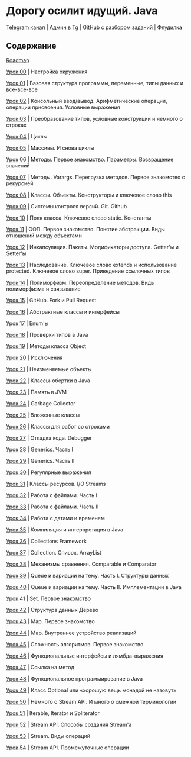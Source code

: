 # Дорогу осилит идущий. Java

[Telegram канал](https://t.me/+relA0-qlUYAxZjI6)  |  [Админ в Tg](https://t.me/ironicMotherfucker)
| [GitHub с разбором заданий](https://github.com/KFalcon2022/practical-tasks) | [Флудилка](https://t.me/+aFewk_htfXw2OGM6)

## Содержание

[Roadmap](https://t.me/c/1757251283/5)

[Урок 00](https://telegra.ph/Nastrojka-okruzheniya-11-09-2) |
Настройка окружения

[Урок 01](https://telegra.ph/Bazovaya-struktura-programmy-peremennye-tipy-dannyh-i-vse-vse-vse-11-10) |
Базовая структура программы, переменные, типы данных и все-все-все

[Урок 02](https://telegra.ph/Konsolnyj-vvodvyvod-Arifmeticheskie-operacii-operacii-prisvoeniya-Uslovnye-vyrazheniya-11-11)
|
Консольный ввод/вывод. Арифметические операции, операции присвоения. Условные выражения

[Урок 03](https://telegra.ph/Preobrazovanie-tipov-uslovnye-konstrukcii-i-nemnogo-o-strokah-11-11) |
Преобразование типов, условные конструкции и немного о строках

[Урок 04](https://telegra.ph/Cikly-11-13) |
Циклы

[Урок 05](https://telegra.ph/Massivy-I-snova-cikly-11-13) |
Массивы. И снова циклы

[Урок 06](https://telegra.ph/Metody-Pervoe-znakomstvo-Parametry-Vozvrashchenie-znachenij-11-14) |
Методы. Первое знакомство. Параметры. Возвращение значений

[Урок 07](https://telegra.ph/Metody-Varargs-Peregruzka-metodov-Pervoe-znakomstvo-s-rekursiej-11-15) |
Методы. Varargs. Перегрузка методов. Первое знакомство с рекурсией

[Урок 08](https://telegra.ph/Klassy-Obekty-Konstruktory-no-ne-Lego-i-klyuchevoe-slovo-this-11-17) |
Классы. Объекты. Конструкторы и ключевое слово this

[Урок 09](https://telegra.ph/Sistemy-kontrolya-versij-Git-Github-11-18) |
Системы контроля версий. Git. Github

[Урок 10](https://telegra.ph/Polya-klassa-Klyuchevoe-slovo-static-Konstanty-11-20) |
Поля класса. Ключевое слово static. Константы

[Урок 11](https://telegra.ph/OOP-Pervoe-znakomstvo-Ponyatie-abstrakcii-Vidy-otnoshenij-mezhdu-obektami-11-20) |
ООП. Первое знакомство. Понятие абстракции. Виды отношений между объектами

[Урок 12](https://telegra.ph/Inkapsulyaciya-Pakety-Modifikatory-dostupa-Gettery-i-Settery-11-22) |
Инкапсуляция. Пакеты. Модификаторы доступа. Getter'ы и Setter'ы

[Урок 13](https://telegra.ph/Nasledovanie-Klyuchevoe-slovo-extends-i-ispolzovanie-protected-Klyuchevoe-slovo-super-Privedenie-ssylochnyh-tipov-11-23)
|
Наследование. Ключевое слово extends и использование protected. Ключевое слово super. Приведение ссылочных типов

[Урок 14](https://telegra.ph/Polimorfizm-Pereopredelenie-metodov-Vidy-polimorfizma-i-svyazyvanie-11-25) |
Полиморфизм. Переопределение методов. Виды полиморфизма и связывание

[Урок 15](https://telegra.ph/GitHub-Fork-i-Pull-Request-11-25) |
GitHub. Fork и Pull Request

[Урок 16](https://telegra.ph/Abstraktnye-klassy-i-interfejsy-11-28) |
Абстрактные классы и интерфейсы

[Урок 17](https://telegra.ph/Enumy-11-29) |
Enum'ы

[Урок 18](https://telegra.ph/Proverki-tipov-v-Java-11-30) |
Проверки типов в Java

[Урок 19](https://telegra.ph/Metody-klassa-Object-12-01) |
Методы класса Object

[Урок 20](https://telegra.ph/Isklyucheniya-12-01) |
Исключения

[Урок 21](https://telegra.ph/Neizmenyaemye-obekty-12-02) |
Неизменяемые объекты

[Урок 22](https://telegra.ph/Klassy-obertki-v-Java-12-05) |
Классы-обертки в Java

[Урок 23](https://telegra.ph/Pamyat-v-JVM-12-06) |
Память в JVM

[Урок 24](https://telegra.ph/Garbage-Collector-12-07) |
Garbage Collector

[Урок 25](https://telegra.ph/Vlozhennye-klassy-12-08) |
Вложенные классы

[Урок 26](https://telegra.ph/Klassy-dlya-rabot-so-strokami-12-09) |
Классы для работ со строками

[Урок 27](https://telegra.ph/Otladka-koda-Debugger-12-09) |
Отладка кода. Debugger

[Урок 28](https://telegra.ph/Generics-CHast-I-12-12) |
Generics. Часть I

[Урок 29](https://telegra.ph/Generics-CHast-II-12-13) |
Generics. Часть II

[Урок 30](https://telegra.ph/Regulyarnye-vyrazheniya-12-14) |
Регулярные выражения

[Урок 31](https://telegra.ph/Klassy-resursov-IO-Streams-12-16) |
Классы ресурсов. I/O Streams

[Урок 32](https://telegra.ph/Rabota-s-fajlami-CHast-I-12-17) |
Работа с файлами. Часть I

[Урок 33](https://telegra.ph/Rabota-s-fajlami-CHast-II-12-19) |
Работа с файлами. Часть II

[Урок 34](https://telegra.ph/Rabota-s-datami-i-vremenem-12-20) |
Работа с датами и временем

[Урок 35](https://telegra.ph/Kompilyaciya-i-interpretaciya-v-Java-12-20) |
Компиляция и интерпретация в Java

[Урок 36](https://telegra.ph/Collections-Framework-01-10) |
Collections Framework

[Урок 37](https://telegra.ph/Collection-Spisok-ArrayList-01-12) |
Collection. Список. ArrayList

[Урок 38](https://telegra.ph/Mehanizmy-sravneniya-Comparable-i-Comparator-01-14) |
Механизмы сравнения. Comparable и Comparator

[Урок 39](https://telegra.ph/Queue-i-variacii-na-temu-CHast-I-Struktury-dannyh-01-17) |
Queue и вариации на тему. Часть I. Структуры данных

[Урок 40](https://telegra.ph/Queue-i-variacii-na-temu-CHast-II-Implementacii-v-Java-01-19) |
Queue и вариации на тему. Часть II. Имплементации в Java

[Урок 41](https://telegra.ph/Set-Pervoe-znakomstvo-01-25) |
Set. Первое знакомство

[Урок 42](https://telegra.ph/Struktura-dannyh-Derevo-01-28) |
Структура данных Дерево

[Урок 43](https://telegra.ph/Map-Pervoe-znakomstvo-02-01) |
Map. Первое знакомство

[Урок 44](https://telegra.ph/Map-Vnutrennee-ustrojstvo-realizacij-02-04) |
Map. Внутреннее устройство реализаций

[Урок 45](https://telegra.ph/Slozhnost-algoritmov-Pervoe-znakomstvo-02-08) |
Сложность алгоритмов. Первое знакомство

[Урок 46](https://telegra.ph/Funkcionalnye-interfejsy-i-lyambda-vyrazheniya-02-10) |
Функциональные интерфейсы и лямбда-выражения

[Урок 47](https://telegra.ph/Ssylka-na-metod-02-12) |
Ссылка на метод

[Урок 48](https://telegra.ph/Funkcionalnoe-programmirovanie-v-Java-02-14) |
Функциональное программирование в Java

[Урок 49](https://telegra.ph/Klass-Optional-ili-horoshuyu-veshch-monadoj-ne-nazovut-02-18) |
Класс Optional или «хорошую вещь монадой не назовут»

[Урок 50](https://telegra.ph/Nemnogo-o-Stream-API-I-mnogo-o-smezhnoj-terminologii-02-24) |
Немного о Stream API. И много о смежной терминологии

[Урок 51](https://telegra.ph/Iterable-Iterator-i-Spliterator-02-25) |
Iterable, Iterator и Spliterator

[Урок 52](https://telegra.ph/Stream-API-Sposoby-sozdaniya-Streama-02-26) |
Stream API. Способы создания Stream'а

[Урок 53](https://telegra.ph/Stream-Vidy-operacij-03-02) |
Stream. Виды операций

[Урок 54](https://telegra.ph/Stream-API-Promezhutochnye-operacii-03-04) |
Stream API. Промежуточные операции
